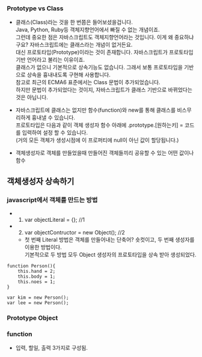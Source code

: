 

### Prototype vs Class
- 클래스(Class)라는 것을 한 번쯤은 들어보셨을겁니다.<br>
Java, Python, Ruby등 객체지향언어에서 빠질 수 없는 개념이죠.<br>
그런데 중요한 점은 자바스크립트도 객체지향언어라는 것입니다. 이게 왜 중요하냐구요? 자바스크립트에는 클래스라는 개념이 없거든요.<br>
대신 프로토타입(Prototype)이라는 것이 존재합니다. 자바스크립트가 프로토타입 기반 언어라고 불리는 이유이죠.<br>
클래스가 없으니 기본적으로 상속기능도 없습니다. 그래서 보통 프로토타입을 기반으로 상속을 흉내내도록 구현해 사용합니다.<br>
참고로 최근의 ECMA6 표준에서는 Class 문법이 추가되었습니다.<br>
하지만 문법이 추가되었다는 것이지, 자바스크립트가 클래스 기반으로 바뀌었다는 것은 아닙니다.


- 자바스크립트에 클래스는 없지만 함수(function)와 new를 통해 클래스를 비스무리하게 흉내낼 수 있습니다. <br>
프로토타입은 다음과 같이 객체 생성자 함수 아래에 .prototype.[원하는키] = 코드를 입력하여 설정 할 수 있습니다. <br>
(거의 모든 객체가 생성시점에 이 프로퍼티에 null이 아닌 값이 할당됩니다.)

- 객체생성자로 객체를 만들었을때 만들어진 객체들끼리 공유할 수 있는 어떤 값이나 함수


## 객체생성자 상속하기



### javascript에서 객체를 만드는 방법
  - 1. var objectLiteral = {}; //1
  - 2. var objectContructor = new Object(); //2
     - 첫 번째 Literal 방법은 객체를 만들어내는 단축어? 숏컷이고, 두 번째 생성자를 이용한 방법이다.
<br> 기본적으로 두 방법 모두 Object 생성자의 프로토타입을 상속 받아 생성되었다.

```
function Person(){
    this.hand = 2;
    this.body = 1;
    this.noes = 1;
}

var kim = new Person();
var lee = new Person();
```

### Prototype Object


### function
- 입력, 할일, 출력 3가지로 구성됨.



